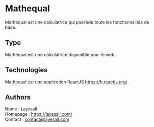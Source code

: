 # Mathequal 
Mathequal est une calculatrice qui possède toute les fonctionnalités de base.

## Type
Mathequal est une calculatrice disponible pour le web.

## Technologies
Mathequal est une application ReactJS https://fr.reactjs.org/

## Authors 
Name        : Layesall  
Homepage    : https://layesall.com/  
Contact     : contact@layesall.com  

